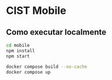 # CIST Mobile



## Como executar localmente

```bash
cd mobile
npm install
npm start
```


```bash
docker compose build --no-cache
docker compose up
```
